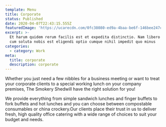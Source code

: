 ```yaml
---
template: Menu
title: Corporate
status: Published
date: 2020-04-07T22:43:15.555Z
featuredImage: 'https://ucarecdn.com/0fc38080-ed9a-4baa-be6f-146bee247c1b/'
excerpt: >-
  Et harum quidem rerum facilis est et expedita distinctio. Nam libero tempore,
  cum soluta nobis est eligendi optio cumque nihil impedit quo minus
categories:
  - category: Work
meta:
  title: corporate
  description: corporate
---
```

Whether you just need a few nibbles for a business meeting or want to treat your corporate clients to a special working lunch on your company premises, The Smokery Shedwill have the right solution for you!

We provide everything from simple sandwich lunches and finger buffets to fork buffets and hot lunches and you can choose between compostable consumables or china crockery.Our clients place their trust in us to deliver fresh, high quality office catering with a wide range of choices to suit your budget and needs.